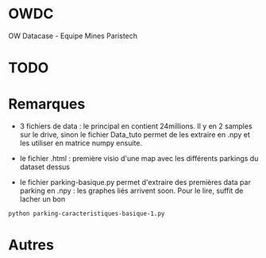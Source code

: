 # OWDC
OW Datacase - Equipe Mines Paristech 

# TODO 

# Remarques

- 3 fichiers de data : le principal en contient 24millions. Il y en 2 samples sur le drive, sinon le fichier Data_tuto permet de les extraire en .npy et les utiliser en matrice numpy ensuite.

- le fichier .html : première visio d'une map avec les différents parkings du dataset dessus 

- le fichier parking-basique.py permet d'extraire des premières data par parking en .npy : les graphes liés arrivent soon. Pour le lire, suffit de lacher un bon 
```
python parking-caracteristiques-basique-1.py
```

# Autres

